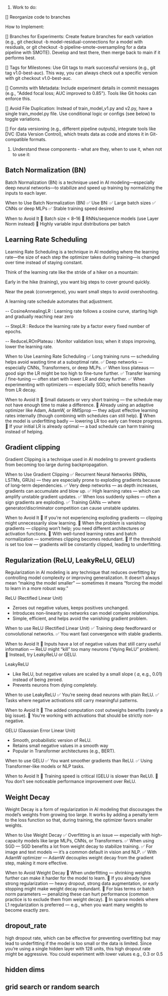 1. Work to do:

[] Reorganize code to branches

How to Implement:

[] Branches for Experiments: Create feature branches for each variation (e.g., git checkout -b model-residual-connections for a model with residuals, or git checkout -b pipeline-smote-oversampling for a data pipeline with SMOTE). Develop and test there, then merge back to main if it performs best.

[] Tags for Milestones: Use Git tags to mark successful versions (e.g., git tag v1.0-best-auc). This way, you can always check out a specific version with git checkout v1.0-best-auc.

[] Commits with Metadata: Include experiment details in commit messages (e.g., "Added focal loss; AUC improved to 0.85"). Tools like Git hooks can enforce this.

[] Avoid File Duplication: Instead of train_model_v1.py and v2.py, have a single train_model.py file. Use conditional logic or configs (see below) to toggle variations.

[] For data versioning (e.g., different pipeline outputs), integrate tools like DVC (Data Version Control), which treats data as code and stores it in Git-compatible formats.

1. Understand these components - what are they, when to use it, when not to use it:

## Batch Normalization (BN)

Batch Normalization (BN) is a technique used in AI modeling—especially deep neural networks—to stabilize and speed up training by normalizing the inputs to each layer.

When to Use Batch Normalization (BN)
✅ Use BN:
✅ Large batch sizes
✅ CNNs or deep MLPs
✅ Stable training speed desired

When to Avoid It
🚫 Batch size < 8–16
🚫 RNNs/sequence models (use Layer Norm instead)
🚫 Highly variable input distributions per batch

## Learning Rate Scheduling

Learning Rate Scheduling is a technique in AI modeling where the learning rate—the size of each step the optimizer takes during training—is changed over time instead of staying constant.

Think of the learning rate like the stride of a hiker on a mountain:

Early in the hike (training), you want big steps to cover ground quickly.

Near the peak (convergence), you want small steps to avoid overshooting.

A learning rate schedule automates that adjustment.

-- CosineAnnealingLR : Learning rate follows a cosine curve, starting high and gradually reaching near zero

-- StepLR : Reduce the learning rate by a factor every fixed number of epochs.

-- ReduceLROnPlateau : Monitor validation loss; when it stops improving, lower the learning rate.

When to Use Learning Rate Scheduling
✅ Long training runs — scheduling helps avoid wasting time at a suboptimal rate.
✅ Deep networks — especially CNNs, Transformers, or deep MLPs.
✅ When loss plateaus — good sign the LR might be too high to fine-tune further.
✅ Transfer learning / fine-tuning — often start with lower LR and decay further.
✅ When experimenting with optimizers — especially SGD, which benefits heavily from LR decay.

When to Avoid It
🚫 Small datasets or very short training — the schedule may not have enough time to make a difference.
🚫 Already using an adaptive optimizer like Adam, AdamW, or RMSprop — they adjust effective learning rates internally (though combining with schedules can still help).
🚫 When the model is underfitting badly — lowering LR too early can freeze progress.
🚫 If your initial LR is already optimal — a bad schedule can harm training instead of helping.

## Gradient clipping

Gradient Clipping is a technique used in AI modeling to prevent gradients from becoming too large during backpropagation.

When to Use Gradient Clipping
✅ Recurrent Neural Networks (RNNs, LSTMs, GRUs) — they are especially prone to exploding gradients because of long-term dependencies.
✅ Very deep networks — as depth increases, gradients can accumulate and blow up.
✅ High learning rates — which can amplify unstable gradient updates.
✅ When loss suddenly spikes — often a sign gradients are exploding.
✅ Training GANs — where generator/discriminator competition can cause unstable updates.

When to Avoid It
🚫 If you’re not experiencing exploding gradients — clipping might unnecessarily slow learning.
🚫 When the problem is vanishing gradients — clipping won’t help; you need different architectures or activation functions.
🚫 With well-tuned learning rates and batch normalization — sometimes clipping becomes redundant.
🚫 If the threshold is set too low — gradients will be constantly clipped, leading to underfitting.

## Regularization (ReLU, LeakyReLU, GELU)

Regularization in AI modeling is any technique that reduces overfitting by controlling model complexity or improving generalization.
It doesn’t always mean “making the model smaller” — sometimes it means “forcing the model to learn in a more robust way.”

ReLU (Rectified Linear Unit)

- Zeroes out negative values, keeps positives unchanged.
- Introduces non-linearity so networks can model complex relationships.
- Simple, efficient, and helps avoid the vanishing gradient problem.

When to use ReLU (Rectified Linear Unit)
✅ Training deep feedforward or convolutional networks.
✅ You want fast convergence with stable gradients.

When to Avoid It
🚫 Inputs have a lot of negative values that still carry useful information — ReLU might “kill” too many neurons (“dying ReLU” problem).
🚫 Instead, try LeakyReLU or GELU.

LeakyReLU

- Like ReLU, but negative values are scaled by a small slope (
  𝛼, e.g., 0.01) instead of being zeroed.
- Prevents neurons from dying completely.

When to use LeakyReLU
✅ You’re seeing dead neurons with plain ReLU.
✅ Tasks where negative activations still carry meaningful patterns.

When to Avoid It
🚫 The added computation cost outweighs benefits (rarely a big issue).
🚫 You're working with activations that should be strictly non-negative.

GELU (Gaussian Error Linear Unit)

- Smooth, probabilistic version of ReLU.
- Retains small negative values in a smooth way
- Popular in Transformer architectures (e.g., BERT).

When to use GELU
✅ You want smoother gradients than ReLU.
✅ Using Transformer-like models or NLP tasks.

When to Avoid It
🚫 Training speed is critical (GELU is slower than ReLU).
🚫 You don’t see noticeable performance improvement over ReLU.

## Weight Decay

Weight Decay is a form of regularization in AI modeling that discourages the model’s weights from growing too large.
It works by adding a penalty term to the loss function so that, during training, the optimizer favors smaller weights.

When to Use Weight Decay
✅ Overfitting is an issue — especially with high-capacity models like large MLPs, CNNs, or Transformers.
✅ When using SGD — SGD benefits a lot from weight decay to stabilize training.
✅ For image and text models — it’s a common default in vision and NLP.
✅ With AdamW optimizer — AdamW decouples weight decay from the gradient step, making it more effective.

When to Avoid Weight Decay
🚫 When underfitting — shrinking weights further can make it harder for the model to learn.
🚫 If you already have strong regularization — heavy dropout, strong data augmentation, or early stopping might make weight decay redundant.
🚫 For bias terms or batch norm parameters — penalizing these can hurt performance (common practice is to exclude them from weight decay).
🚫 In sparse models where L1 regularization is preferred — e.g., when you want many weights to become exactly zero.

## dropout_rate

high dropout rate, which can be effective for preventing overfitting but may lead to underfitting if the model is too small or the data is limited. Since you’re using a single hidden layer with 128 units, this high dropout rate might be aggressive. You could experiment with lower values e.g., 0.3 or 0.5

## hidden dims

## grid search or random search
